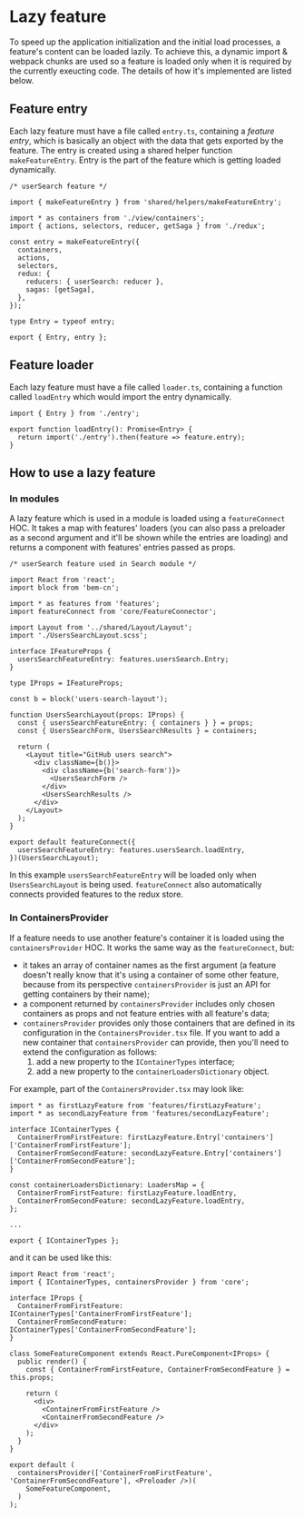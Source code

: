 # Lazy feature
To speed up the application initialization and the initial load processes, a feature's content can be loaded lazily. To achieve this, a dynamic import & webpack chunks are used so a feature is loaded only when it is required by the currently exeucting code. The details of how it's implemented are listed below.

## Feature entry
Each lazy feature must have a file called `entry.ts`, containing a *feature entry*, which is basically an object with the data that gets exported by the feature. The entry is created using a shared helper function `makeFeatureEntry`. Entry is the part of the feature which is getting loaded dynamically.
```
/* userSearch feature */

import { makeFeatureEntry } from 'shared/helpers/makeFeatureEntry';

import * as containers from './view/containers';
import { actions, selectors, reducer, getSaga } from './redux';

const entry = makeFeatureEntry({
  containers,
  actions,
  selectors,
  redux: {
    reducers: { userSearch: reducer },
    sagas: [getSaga],
  },
});

type Entry = typeof entry;

export { Entry, entry };
```
## Feature loader
Each lazy feature must have a file called `loader.ts`, containing a function called `loadEntry` which would import the entry dynamically.

```
import { Entry } from './entry';

export function loadEntry(): Promise<Entry> {
  return import('./entry').then(feature => feature.entry);
}
```

## How to use a lazy feature
### In modules

A lazy feature which is used in a module is loaded using a `featureConnect` HOC. It takes a map with features' loaders (you can also pass a preloader as a second argument and it'll be shown while the entries are loading) and returns a component with features' entries passed as props.

```
/* userSearch feature used in Search module */

import React from 'react';
import block from 'bem-cn';

import * as features from 'features';
import featureConnect from 'core/FeatureConnector';

import Layout from '../shared/Layout/Layout';
import './UsersSearchLayout.scss';

interface IFeatureProps {
  usersSearchFeatureEntry: features.usersSearch.Entry;
}

type IProps = IFeatureProps;

const b = block('users-search-layout');

function UsersSearchLayout(props: IProps) {
  const { usersSearchFeatureEntry: { containers } } = props;
  const { UsersSearchForm, UsersSearchResults } = containers;

  return (
    <Layout title="GitHub users search">
      <div className={b()}>
        <div className={b('search-form')}>
          <UsersSearchForm />
        </div>
        <UsersSearchResults />
      </div>
    </Layout>
  );
}

export default featureConnect({
  usersSearchFeatureEntry: features.usersSearch.loadEntry,
})(UsersSearchLayout);
```

In this example `usersSearchFeatureEntry` will be loaded only when `UsersSearchLayout` is being used. `featureConnect` also automatically connects provided features to the redux store.

### In ContainersProvider

If a feature needs to use another feature's container it is loaded using the `containersProvider` HOC. It works the same way as the `featureConnect`, but:
- it takes an array of container names as the first argument (a feature doesn't really know that it's using a container of some other feature, because from its perspective `containersProvider` is just an API for getting containers by their name);
- a component returned by `containersProvider` includes only chosen containers as props and not feature entries with all feature's data;
- `containersProvider` provides only those containers that are defined in its configuration in the `ContainersProvider.tsx` file. If you want to add a new container that `containersProvider` can provide, then you'll need to extend the configuration as follows:
  1. add a new property to the `IContainerTypes` interface;
  2. add a new property to the `containerLoadersDictionary` object.


For example, part of the `ContainersProvider.tsx` may look like:
```
import * as firstLazyFeature from 'features/firstLazyFeature';
import * as secondLazyFeature from 'features/secondLazyFeature';

interface IContainerTypes {
  ContainerFromFirstFeature: firstLazyFeature.Entry['containers']['ContainerFromFirstFeature'];
  ContainerFromSecondFeature: secondLazyFeature.Entry['containers']['ContainerFromSecondFeature'];
}

const containerLoadersDictionary: LoadersMap = {
  ContainerFromFirstFeature: firstLazyFeature.loadEntry,
  ContainerFromSecondFeature: secondLazyFeature.loadEntry,
};

...

export { IContainerTypes };
```

and it can be used like this:
```
import React from 'react';
import { IContainerTypes, containersProvider } from 'core';

interface IProps {
  ContainerFromFirstFeature: IContainerTypes['ContainerFromFirstFeature'];
  ContainerFromSecondFeature: IContainerTypes['ContainerFromSecondFeature'];
}

class SomeFeatureComponent extends React.PureComponent<IProps> {
  public render() {
    const { ContainerFromFirstFeature, ContainerFromSecondFeature } = this.props;

    return (
      <div>
        <ContainerFromFirstFeature />
        <ContainerFromSecondFeature />
      </div>
    );
  }
}

export default (
  containersProvider(['ContainerFromFirstFeature', 'ContainerFromSecondFeature'], <Preloader />)(
    SomeFeatureComponent,
  )
);
```
